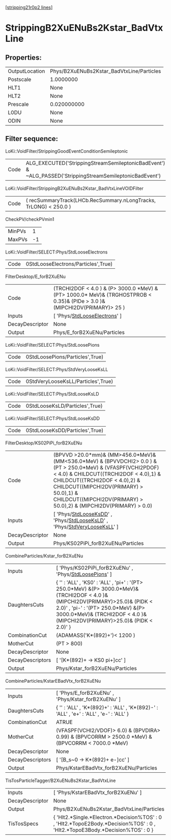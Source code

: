 [[stripping21r0p2 lines]](./stripping21r0p2-index)

# StrippingB2XuENuBs2Kstar_BadVtxLine

## Properties:

|                |                                           |
|----------------|-------------------------------------------|
| OutputLocation | Phys/B2XuENuBs2Kstar_BadVtxLine/Particles |
| Postscale      | 1.0000000                                 |
| HLT1           | None                                      |
| HLT2           | None                                      |
| Prescale       | 0.020000000                               |
| L0DU           | None                                      |
| ODIN           | None                                      |

## Filter sequence:

LoKi::VoidFilter/StrippingGoodEventConditionSemileptonic

|      |                                                                                                          |
|------|----------------------------------------------------------------------------------------------------------|
| Code | ALG_EXECUTED('StrippingStreamSemileptonicBadEvent') & ~ALG_PASSED('StrippingStreamSemileptonicBadEvent') |

LoKi::VoidFilter/StrippingB2XuENuBs2Kstar_BadVtxLineVOIDFilter

|      |                                                                   |
|------|-------------------------------------------------------------------|
| Code | ( recSummaryTrack(LHCb.RecSummary.nLongTracks, TrLONG) \< 250.0 ) |

CheckPV/checkPVmin1

|        |     |
|--------|-----|
| MinPVs | 1   |
| MaxPVs | -1  |

LoKi::VoidFilter/SELECT:Phys/StdLooseElectrons

|      |                                     |
|------|-------------------------------------|
| Code | 0StdLooseElectrons/Particles',True) |

FilterDesktop/E_forB2XuENu

|                 |                                                                                                                                   |
|-----------------|-----------------------------------------------------------------------------------------------------------------------------------|
| Code            | (TRCHI2DOF \< 4.0 ) & (P\> 3000.0 \*MeV) & (PT\> 1000.0\* MeV)& (TRGHOSTPROB \< 0.35)& (PIDe \> 3.0 )& (MIPCHI2DV(PRIMARY)\> 25 ) |
| Inputs          | [ 'Phys/[StdLooseElectrons](./stripping21r0p2-commonparticles-stdlooseelectrons)' ]                                             |
| DecayDescriptor | None                                                                                                                              |
| Output          | Phys/E_forB2XuENu/Particles                                                                                                       |

LoKi::VoidFilter/SELECT:Phys/StdLoosePions

|      |                                 |
|------|---------------------------------|
| Code | 0StdLoosePions/Particles',True) |

LoKi::VoidFilter/SELECT:Phys/StdVeryLooseKsLL

|      |                                    |
|------|------------------------------------|
| Code | 0StdVeryLooseKsLL/Particles',True) |

LoKi::VoidFilter/SELECT:Phys/StdLooseKsLD

|      |                                |
|------|--------------------------------|
| Code | 0StdLooseKsLD/Particles',True) |

LoKi::VoidFilter/SELECT:Phys/StdLooseKsDD

|      |                                |
|------|--------------------------------|
| Code | 0StdLooseKsDD/Particles',True) |

FilterDesktop/KS02PiPi_forB2XuENu

|                 |                                                                                                                                                                                                                                                                                                                    |
|-----------------|--------------------------------------------------------------------------------------------------------------------------------------------------------------------------------------------------------------------------------------------------------------------------------------------------------------------|
| Code            | (BPVVD \>20.0\*mm)& (MM\>456.0\*MeV)&(MM\<536.0\*MeV) & (BPVVDCHI2\> 0.0 ) & (PT \> 250.0\*MeV) & (VFASPF(VCHI2PDOF) \< 4.0) & CHILDCUT((TRCHI2DOF \< 4.0),1) & CHILDCUT((TRCHI2DOF \< 4.0),2) & CHILDCUT((MIPCHI2DV(PRIMARY) \> 50.0),1) & CHILDCUT((MIPCHI2DV(PRIMARY) \> 50.0),2) & (MIPCHI2DV(PRIMARY) \> 0.0) |
| Inputs          | [ 'Phys/[StdLooseKsDD](./stripping21r0p2-commonparticles-stdlooseksdd)' , 'Phys/[StdLooseKsLD](./stripping21r0p2-commonparticles-stdlooseksld)' , 'Phys/[StdVeryLooseKsLL](./stripping21r0p2-commonparticles-stdverylooseksll)' ]                                                                                |
| DecayDescriptor | None                                                                                                                                                                                                                                                                                                               |
| Output          | Phys/KS02PiPi_forB2XuENu/Particles                                                                                                                                                                                                                                                                                 |

CombineParticles/Kstar_forB2XuENu

|                  |                                                                                                                                                                                                                                                                  |
|------------------|------------------------------------------------------------------------------------------------------------------------------------------------------------------------------------------------------------------------------------------------------------------|
| Inputs           | [ 'Phys/KS02PiPi_forB2XuENu' , 'Phys/[StdLoosePions](./stripping21r0p2-commonparticles-stdloosepions)' ]                                                                                                                                                       |
| DaughtersCuts    | { '' : 'ALL' , 'KS0' : 'ALL' , 'pi+' : '(PT\> 250.0\*MeV) &(P\> 3000.0\*MeV)& (TRCHI2DOF \< 4.0 )& (MIPCHI2DV(PRIMARY)\>25.0)& (PIDK \< 2.0)' , 'pi-' : '(PT\> 250.0\*MeV) &(P\> 3000.0\*MeV)& (TRCHI2DOF \< 4.0 )& (MIPCHI2DV(PRIMARY)\>25.0)& (PIDK \< 2.0)' } |
| CombinationCut   | (ADAMASS('K\*(892)+')\< 1200 )                                                                                                                                                                                                                                   |
| MotherCut        | (PT \> 800)                                                                                                                                                                                                                                                      |
| DecayDescriptor  | None                                                                                                                                                                                                                                                             |
| DecayDescriptors | [ '[K\*(892)+ -\> KS0 pi+]cc' ]                                                                                                                                                                                                                              |
| Output           | Phys/Kstar_forB2XuENu/Particles                                                                                                                                                                                                                                  |

CombineParticles/KstarEBadVtx_forB2XuENu

|                  |                                                                                                         |
|------------------|---------------------------------------------------------------------------------------------------------|
| Inputs           | [ 'Phys/E_forB2XuENu' , 'Phys/Kstar_forB2XuENu' ]                                                     |
| DaughtersCuts    | { '' : 'ALL' , 'K\*(892)+' : 'ALL' , 'K\*(892)-' : 'ALL' , 'e+' : 'ALL' , 'e-' : 'ALL' }                |
| CombinationCut   | ATRUE                                                                                                   |
| MotherCut        | (VFASPF(VCHI2/VDOF)\> 6.0) & (BPVDIRA\> 0.99) & (BPVCORRM \> 2500.0 \*MeV) & (BPVCORRM \< 7000.0 \*MeV) |
| DecayDescriptor  | None                                                                                                    |
| DecayDescriptors | [ '[B_s~0 -\> K\*(892)+ e-]cc' ]                                                                    |
| Output           | Phys/KstarEBadVtx_forB2XuENu/Particles                                                                  |

TisTosParticleTagger/B2XuENuBs2Kstar_BadVtxLine

|                 |                                                                                                                                     |
|-----------------|-------------------------------------------------------------------------------------------------------------------------------------|
| Inputs          | [ 'Phys/KstarEBadVtx_forB2XuENu' ]                                                                                                |
| DecayDescriptor | None                                                                                                                                |
| Output          | Phys/B2XuENuBs2Kstar_BadVtxLine/Particles                                                                                           |
| TisTosSpecs     | { 'Hlt2.\*Single.\*Electron.\*Decision%TOS' : 0 , 'Hlt2.\*TopoE2Body.\*Decision%TOS' : 0 , 'Hlt2.\*TopoE3Body.\*Decision%TOS' : 0 } |
